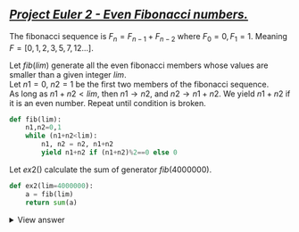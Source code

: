 ## [*Project Euler 2 - Even Fibonacci numbers.*](https://projecteuler.net/problem=2 "Go to problem page.")
The fibonacci sequence is $F_{n} = F_{n-1} + F_{n-2}$ where $F_{0}=0, F_{1}=1$. Meaning $F = [0,1,2,3,5,7,12 ...]$.
  
Let $fib(lim)$ generate all the even fibonacci members whose values are smaller than a given integer $lim$.  
Let $n1=0$, $n2=1$ be the first two members of the fibonacci sequence.  
As long as $n1+n2 < lim$, then $n1 \rightarrow n2$, and $n2 \rightarrow n1+n2$. We yield $n1+n2$ if it is an even number. Repeat until condition is broken.  

```python
def fib(lim):
    n1,n2=0,1
    while (n1+n2<lim):
        n1, n2 = n2, n1+n2
        yield n1+n2 if (n1+n2)%2==0 else 0
```

Let $ex2()$ calculate the sum of generator $fib(4000000)$.

```python
def ex2(lim=4000000):
    a = fib(lim)
    return sum(a)
```
<details>
  <summary>View answer</summary>  
As such, the sum of all even fibonacci numbers below $4000000$ is $4613732$.
  
It takes the computer a total of $0.00004.22$ seconds to compute the answer.
</details>
